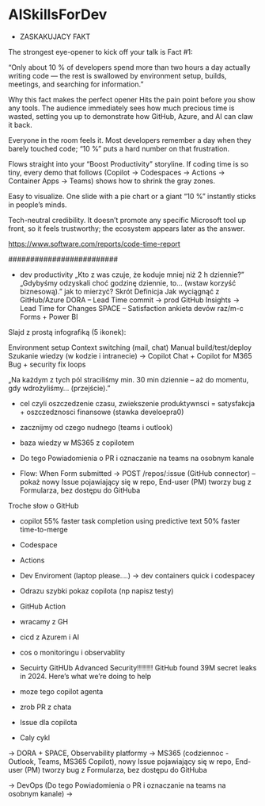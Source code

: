 # AISkillsForDev

- ZASKAKUJACY FAKT


The strongest eye-opener to kick off your talk is Fact #1:

“Only about 10 % of developers spend more than two hours a day actually writing code — the rest is swallowed by environment setup, builds, meetings, and searching for information.”

Why this fact makes the perfect opener
Hits the pain point before you show any tools. The audience immediately sees how much precious time is wasted, setting you up to demonstrate how GitHub, Azure, and AI can claw it back.

Everyone in the room feels it. Most developers remember a day when they barely touched code; “10 %” puts a hard number on that frustration.

Flows straight into your “Boost Productivity” storyline. If coding time is so tiny, every demo that follows (Copilot → Codespaces → Actions → Container Apps → Teams) shows how to shrink the gray zones.

Easy to visualize. One slide with a pie chart or a giant “10 %” instantly sticks in people’s minds.

Tech-neutral credibility. It doesn’t promote any specific Microsoft tool up front, so it feels trustworthy; the ecosystem appears later as the answer.


https://www.software.com/reports/code-time-report

#########################



- dev productivity 
„Kto z was czuje, że koduje mniej niż 2 h dziennie?”
	„Gdybyśmy odzyskali choć godzinę dziennie, to… (wstaw korzyść biznesową).”
jak to mierzyć?
Skrót	Definicja	Jak wyciągnąć z GitHub/Azure
DORA – Lead Time	commit → prod	GitHub Insights → Lead Time for Changes
SPACE – Satisfaction	ankieta devów raz/m-c	Forms + Power BI



Slajd z prostą infografiką (5 ikonek):

Environment setup
Context switching (mail, chat)
Manual build/test/deploy
Szukanie wiedzy (w kodzie i intranecie) -> Copilot Chat + Copilot for M365
Bug + security fix loops

„Na każdym z tych pól straciliśmy min. 30 min dziennie – aż do momentu, gdy wdrożyliśmy… (przejście).”



- cel czyli oszczedzenie czasu, zwiekszenie produktywnsci 
= satysfakcja + oszczedznosci finansowe (stawka develoepra0)

- zacznijmy od czego nudnego (teams i outlook)
- baza wiedzy w MS365 z copilotem
- Do tego Powiadomienia o PR i oznaczanie na teams na osobnym kanale
- Flow: When Form submitted → POST /repos/:issue (GitHub connector) – pokaż nowy Issue pojawiający się w repo, End-user (PM) tworzy bug z Formularza, bez dostępu do GitHuba

Troche słow o GitHub
- copilot
55% faster task completion using predictive text
50% faster time-to-merge
- Codespace
- Actions

- Dev Enviroment (laptop please....) -> dev containers quick i codespacey
- Odrazu szybki pokaz copilota (np napisz testy)
- GitHub Action
- wracamy z GH
- cicd z Azurem i AI

- cos o monitoringu i observablity
- Secuirty
GitHUb Advanced Security!!!!!!!!
GitHub found 39M secret leaks in 2024. Here’s what we’re doing to help

- moze tego copilot agenta
- zrob PR z chata
- Issue dla copilota



- Caly cykl

-> DORA + SPACE, Observability platformy
-> MS365 (codziennoc - Outlook, Teams, MS365 Copilot), nowy Issue pojawiający się w repo, End-user (PM) tworzy bug z Formularza, bez dostępu do GitHuba

-> DevOps (Do tego Powiadomienia o PR i oznaczanie na teams na osobnym kanale)
-> 

